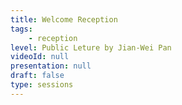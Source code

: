 ```yaml
---
title: Welcome Reception
tags:
    - reception
level: Public Leture by Jian-Wei Pan
videoId: null
presentation: null
draft: false
type: sessions
---
```

